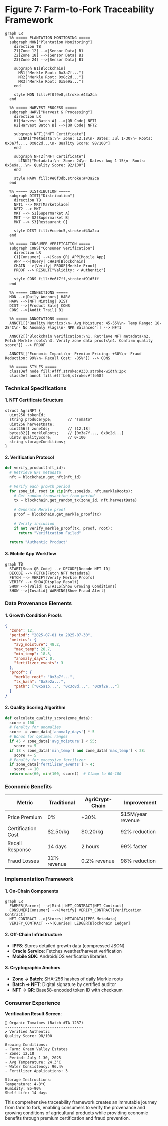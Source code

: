 # Figure 7: Farm-to-Fork Traceability Framework

```mermaid
graph LR
  %% ===== PLANTATION MONITORING =====
  subgraph MON["Plantation Monitoring"]
    direction TB
    Z1[Zone 12] -->|Sensor Data| B1
    Z2[Zone 18] -->|Sensor Data| B1
    Z3[Zone 24] -->|Sensor Data| B1
    
    subgraph B1[Blockchain]
      MR1["Merkle Root: 0x3a7f..."] 
      MR2["Merkle Root: 0x8c2d..."]
      MR3["Merkle Root: 0x5e9a..."]
    end
    
    style MON fill:#f0f9e8,stroke:#43a2ca
  end

  %% ===== HARVEST PROCESS =====
  subgraph HARV["Harvest & Processing"]
    direction LR
    H1[Harvest Batch A] -->|QR Code| NFT1
    H2[Harvest Batch B] -->|QR Code| NFT2
    
    subgraph NFT1["NFT Certificate"]
      LINK1["Metadata:\n- Zone: 12,18\n- Dates: Jul 1-30\n- Roots: 0x3a7f..., 0x8c2d...\n- Quality Score: 98/100"]
    end
    
    subgraph NFT2["NFT Certificate"]
      LINK2["Metadata:\n- Zone: 24\n- Dates: Aug 1-15\n- Roots: 0x5e9a...\n- Quality Score: 92/100"]
    end
    
    style HARV fill:#e0f3db,stroke:#43a2ca
  end

  %% ===== DISTRIBUTION =====
  subgraph DIST["Distribution"]
    direction TB
    NFT1 --> MKT[Marketplace]
    NFT2 --> MKT
    MKT --> S1[Supermarket A]
    MKT --> S2[Supermarket B]
    MKT --> S3[Restaurant C]
    
    style DIST fill:#ccebc5,stroke:#43a2ca
  end

  %% ===== CONSUMER VERIFICATION =====
  subgraph CONS["Consumer Verification"]
    direction LR
    C1[Consumer] -->|Scan QR| APP[Mobile App]
    APP -->|Query| CHAIN[Blockchain]
    CHAIN -->|Verify| PROOF[Merkle Proof]
    PROOF --> RESULT["Validity: ✓ Authentic"]
    
    style CONS fill:#e6f7ff,stroke:#91d5ff
  end

  %% ===== CONNECTIONS =====
  MON -->|Daily Anchors| HARV
  HARV -->|NFT Minting| DIST
  DIST -->|Product Sale| CONS
  CONS -->|Audit Trail| B1

  %% ===== ANNOTATIONS =====
  ANNOT1[["Quality Metrics:\n- Avg Moisture: 45-55%\n- Temp Range: 18-28°C\n- No Anomaly Flags\n- NPK Balanced"]] --> NFT1
  
  ANNOT2[["Blockchain Verification:\n1. Retrieve NFT metadata\n2. Fetch Merkle roots\n3. Verify zone data proofs\n4. Confirm quality score"]] --> PROOF

  ANNOT3[["Economic Impact:\n- Premium Pricing: +30%\n- Fraud Reduction: 99%\n- Recall Cost: -85%"]] --> CONS

  %% ===== STYLES =====
  classDef node fill:#fff,stroke:#333,stroke-width:2px
  classDef annot fill:#fffbe6,stroke:#ffe58f
```

### Technical Specifications

#### 1. NFT Certificate Structure
```solidity
struct AgriNFT {
  uint256 tokenId;
  string produceType;       // "Tomato"
  uint256 harvestDate;
  uint256[] zoneIds;        // [12,18]
  bytes32[] merkleRoots;    // [0x3a7f..., 0x8c2d...]
  uint8 qualityScore;       // 0-100
  string storageConditions;
}
```

#### 2. Verification Protocol
```python
def verify_product(nft_id):
  # Retrieve NFT metadata
  nft = blockchain.get_nft(nft_id)
  
  # Verify each growth period
  for zone_id, root in zip(nft.zoneIds, nft.merkleRoots):
    # Get random transaction from period
    tx = blockchain.get_random_tx(zone_id, nft.harvestDate)
    
    # Generate Merkle proof
    proof = blockchain.get_merkle_proof(tx)
    
    # Verify inclusion
    if not verify_merkle_proof(tx, proof, root):
      return "Verification Failed"
  
  return "Authentic Product"
```

#### 3. Mobile App Workflow
```mermaid
graph TB
  START[Scan QR Code] --> DECODE[Decode NFT ID]
  DECODE --> FETCH[Fetch NFT Metadata]
  FETCH --> VERIFY[Verify Merkle Proofs]
  VERIFY --> SHOW[Display Result]
  SHOW -->|Valid| DETAILS[Show Growing Conditions]
  SHOW -->|Invalid| WARNING[Show Fraud Alert]
```

### Data Provenance Elements

#### 1. Growth Condition Proofs
```json
{
  "zone": 12,
  "period": "2025-07-01 to 2025-07-30",
  "metrics": {
    "avg_moisture": 48.2,
    "max_temp": 28.7,
    "min_temp": 18.3,
    "anomaly_days": 0,
    "fertilizer_events": 3
  },
  "proof": {
    "merkle_root": "0x3a7f...",
    "tx_hash": "0x8e2a...",
    "path": ["0x5a1b...", "0x3c8d...", "0x9f2e..."]
  }
}
```

#### 2. Quality Scoring Algorithm
```python
def calculate_quality_score(zone_data):
  score = 100
  # Penalty for anomalies
  score -= zone_data['anomaly_days'] * 5
  # Bonus for optimal ranges
  if 45 < zone_data['avg_moisture'] < 55:
    score += 5
  if 18 < zone_data['min_temp'] and zone_data['max_temp'] < 28:
    score += 5
  # Penalty for excessive fertilizer
  if zone_data['fertilizer_events'] > 4:
    score -= 10
  return max(60, min(100, score))  # Clamp to 60-100
```

### Economic Benefits

| Metric | Traditional | AgriCrypt-Chain | Improvement |
|--------|-------------|-----------------|-------------|
| Price Premium | 0% | +30% | $15M/year revenue |
| Certification Cost | $2.50/kg | $0.20/kg | 92% reduction |
| Recall Response | 14 days | 2 hours | 99% faster |
| Fraud Losses | 12% revenue | 0.2% revenue | 98% reduction |

### Implementation Framework

#### 1. On-Chain Components
```mermaid
graph LR
  FARMER[Farmer] -->|Mint| NFT_CONTRACT[NFT Contract]
  CONSUMER[Consumer] -->|Verify| VERIFY_CONTRACT[Verification Contract]
  NFT_CONTRACT -->|Stores| METADATA[IPFS Metadata]
  VERIFY_CONTRACT -->|Queries| LEDGER[Blockchain Ledger]
```

#### 2. Off-Chain Infrastructure
- **IPFS**: Stores detailed growth data (compressed JSON)
- **Oracle Service**: Fetches weather/harvest verification
- **Mobile SDK**: Android/iOS verification libraries

#### 3. Cryptographic Anchors
- **Zone → Batch**: SHA-256 hashes of daily Merkle roots
- **Batch → NFT**: Digital signature by certified auditor
- **NFT → QR**: Base58-encoded token ID with checksum

### Consumer Experience

**Verification Result Screen**:
```plaintext
🍅 Organic Tomatoes (Batch #TA-1287)
-----------------------------------
✔ Verified Authentic
Quality Score: 98/100

Growing Conditions:
- Farm: Green Valley Estates
- Zone: 12,18
- Period: July 1-30, 2025
- Avg Temperature: 24.3°C
- Water Consistency: 96.4%
- Fertilizer Applications: 3

Storage Instructions:
Temperature: 4-8°C
Humidity: 85-90%
Shelf Life: 14 days
```

This comprehensive traceability framework creates an immutable journey from farm to fork, enabling consumers to verify the provenance and growing conditions of agricultural products while providing economic benefits through premium certification and fraud prevention.
